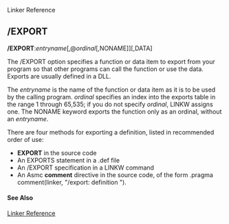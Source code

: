 Linker Reference

## /EXPORT

**/EXPORT**:_entryname_[,@_ordinal_[,NONAME]][,DATA]

The /EXPORT option specifies a function or data item to export from your program so that other programs can call the function or use the data. Exports are usually defined in a DLL.

The _entryname_ is the name of the function or data item as it is to be used by the calling program. _ordinal_ specifies an index into the exports table in the range 1 through 65,535; if you do not specify _ordinal_, LINKW assigns one. The NONAME keyword exports the function only as an ordinal, without an _entryname_.

There are four methods for exporting a definition, listed in recommended order of use:

- **EXPORT** in the source code
- An EXPORTS statement in a .def file
- An /EXPORT specification in a LINKW command
- An Asmc **comment** directive in the source code, of the form .pragma comment(linker, "/export: definition ").

#### See Also

[Linker Reference](readme.md)
